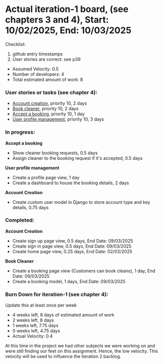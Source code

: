 # Actual iteration-1 board, (see chapters 3 and 4), Start: 10/02/2025, End: 10/03/2025 

Checklist: 
1. github entry timestamps
2. User stories are correct: see p39

* Assumed Velocity: 0.5
* Number of developers: 4
* Total estimated amount of work: 8

### User stories or tasks (see chapter 4): 
* [Account creation](./user_stories/user_story_12_Account_creation.md), priority 10, 2 days
* [Book cleaner](./user_stories/user_story_01_title.md), priority 10, 2 days
* [Accept a booking](./user_stories/user_story_01_title.md), priority 10, 1 day 
* [User profile management](./user_stories/user_story_01_title.md), priority 10, 3 days 

### In progress:

**Accept a booking**
* Show cleaner booking requests, 0.5 days
* Assign cleaner to the booking request if it's accepted, 0.5 days

**User profile management**
* Create a profile page view, 1 day
* Create a dashboard to house the booking details, 2 days

**Account Creation**
* Create custom user model in Django to store account type and key details, 0.75 days

### Completed:

**Account Creation**
* Create sign up page view, 0.5 days, End Date: 09/03/2025
* Create sign in page view, 0.5 days, End Date: 09/03/2025
* Create home page view, 0.25 days, End Date: 02/03/2025

**Book Cleaner**
* Create a booking page view (Customers can book cleans), 1 day, End Date: 09/03/2025
* Create a booking model, 1 days, End Date: 09/03/2025

### Burn Down for iteration-1 (see chapter 4):
Update this at least once per week
* 4 weeks left, 8 days of estimated amount of work
* 2 weeks left, 8 days
* 1 weeks left, 7.75 days
* 0 weeks left, 4.75 days
* Actual Velocity: 0.4

At this time in the project we had other subjects we were working on and 
were still finding our feet on this assignment. Hence, the low velocity. 
This velocity will be used to influence the iteration 2 backlog.